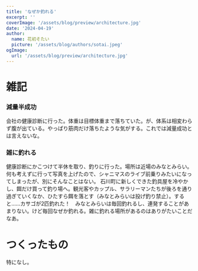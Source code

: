 ```yaml
---
title: 'なぜか釣れる'
excerpt: ''
coverImage: '/assets/blog/preview/architecture.jpg'
date: '2024-04-19'
author:
  name: 花初そたい
  picture: '/assets/blog/authors/sotai.jpeg'
ogImage:
  url: '/assets/blog/preview/architecture.jpg'
---
```

# 雑記

### 減量半成功
会社の健康診断に行った。体重は目標体重まで落ちていた。が、体系は相変わらず腹が出ている。やっぱり筋肉だけ落ちたような気がする。これでは減量成功とは言えないな。

### 雑に釣れる
健康診断にかこつけて半休を取り、釣りに行った。場所は近場のみなとみらい。何も考えずに行って写真を上げたので、シャニマスのライブ前乗りみたいになってしまったが、別にそんなことはない。
石川町に新しくできた釣具屋を冷やかし、餌だけ買って釣り場へ。観光客やカップル、サラリーマンたちが後ろを通り過ぎていくなか、ひたすら餌を落とす（みなとみらいは投げ釣り禁止）。すると……カサゴが2匹釣れた！　みなとみらいは毎回釣れるし、連発することがあまりない。けど毎回なぜか釣れる。雑に釣れる場所があるのはありがたいことだなあ。

# つくったもの
特になし。